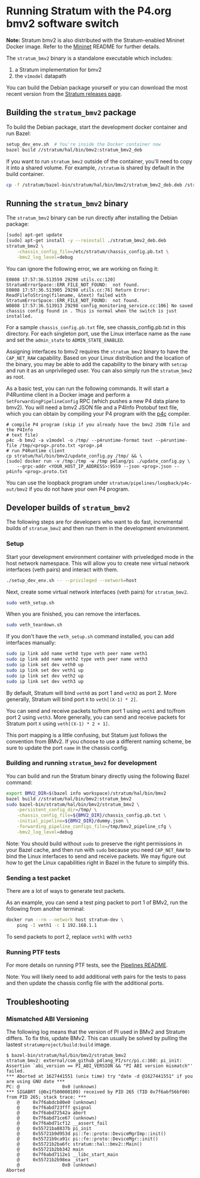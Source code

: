 <!--
Copyright 2018 Barefoot Networks, Inc.
Copyright 2018-present Open Networking Foundation

SPDX-License-Identifier: Apache-2.0
-->

# Running Stratum with the P4.org bmv2 software switch

**Note:** Stratum bmv2 is also distributed with the Stratum-enabled
Mininet Docker image. Refer to the [Mininet](/tools/mininet/README.md) README
for further details.

The `stratum_bmv2` binary is a standalone executable which includes:
1. a Stratum implementation for bmv2
2. the `v1model` datapath

You can build the Debian package yourself or you can download the most
recent version from the
[Stratum releases page](https://github.com/stratum/stratum/releases).

## Building the `stratum_bmv2` package

To build the Debian package, start the development docker container and run
Bazel:

```bash
setup_dev_env.sh  # You're inside the Docker container now
bazel build //stratum/hal/bin/bmv2:stratum_bmv2_deb
```

If you want to run `stratum_bmv2` outside of the container, you'll need to
copy it into a shared volume. For example, `/stratum` is shared by default
in the build container.

```bash
cp -f /stratum/bazel-bin/stratum/hal/bin/bmv2/stratum_bmv2_deb.deb /stratum/
```

## Running the `stratum_bmv2` binary

The `stratum_bmv2` binary can be run directly after installing the
Debian package:

```bash
[sudo] apt-get update
[sudo] apt-get install -y --reinstall ./stratum_bmv2_deb.deb
stratum_bmv2 \
    -chassis_config_file=/etc/stratum/chassis_config.pb.txt \
    -bmv2_log_level=debug
```

You can ignore the following error, we are working on fixing it:
```
E0808 17:57:36.513559 29298 utils.cc:120] StratumErrorSpace::ERR_FILE_NOT_FOUND:  not found.
E0808 17:57:36.513905 29298 utils.cc:76] Return Error: ReadFileToString(filename, &text) failed with StratumErrorSpace::ERR_FILE_NOT_FOUND:  not found.
W0808 17:57:36.513913 29298 config_monitoring_service.cc:106] No saved chassis config found in . This is normal when the switch is just installed.
```

For a sample `chassis_config.pb.txt` file, see chassis_config.pb.txt in this
directory. For each singleton port, use the Linux interface name as the `name`
and set the `admin_state` to `ADMIN_STATE_ENABLED`.

Assigning interfaces to bmv2 requires the `stratum_bmv2` binary to have the
`CAP_NET_RAW` capability. Based on your Linux distribution and the location of
the binary, you may be able to add the capability to the binary with `setcap`
and run it as an unprivileged user. You can also simply run the `stratum_bmv2`
as root.

As a basic test, you can run the following commands. It will start a P4Runtime
client in a Docker image and perform a `SetForwardingPipelineConfig` RPC (which
pushes a new P4 data plane to bmv2). You will need a bmv2 JSON file and a P4Info
Protobuf text file, which you can obtain by compiling your P4 program with the
[p4c](https://github.com/p4lang/p4c) compiler.
```
# compile P4 program (skip if you already have the bmv2 JSON file and the P4Info
# text file)
p4c -b bmv2 -a v1model -o /tmp/ --p4runtime-format text --p4runtime-file /tmp/<prog>.proto.txt <prog>.p4
# run P4Runtime client
cp stratum/hal/bin/bmv2/update_config.py /tmp/ && \
[sudo] docker run -v /tmp:/tmp -w /tmp p4lang/pi ./update_config.py \
    --grpc-addr <YOUR_HOST_IP_ADDRESS>:9559 --json <prog>.json --p4info <prog>.proto.txt
```

<!--
FIXME(bocon): Update to use the P4RT shell
-->

You can use the loopback program under `stratum/pipelines/loopback/p4c-out/bmv2`
if you do not have your own P4 program.

## Developer builds of `stratum_bmv2`

The following steps are for developers who want to do fast, incremental builds of
`stratum_bmv2` and then run them in the development environment.

### Setup

Start your development environment container with priveledged mode in the host
network namespace. This will allow you to create new virtual network interfaces
(veth pairs) and interact with them.

```bash
./setup_dev_env.sh -- --privileged --network=host
```

Next, create some virtual network interfaces (veth pairs) for `stratum_bmv2`.

```bash
sudo veth_setup.sh
```

When you are finished, you can remove the interfaces.
```bash
sudo veth_teardown.sh
```

If you don't have the `veth_setup.sh` command installed, you can
add interfaces manually:
```bash
sudo ip link add name veth0 type veth peer name veth1
sudo ip link add name veth2 type veth peer name veth3
sudo ip link set dev veth0 up
sudo ip link set dev veth1 up
sudo ip link set dev veth2 up
sudo ip link set dev veth3 up
```

By default, Stratum will bind `veth0` as port 1 and `veth2` as port 2.
More generally, Stratum will bind port `X` to `veth[(X-1) * 2]`.

You can send and receive packets to/from port 1 using `veth1` and
to/from port 2 using `veth3`. More generally, you can send and receive
packets for Stratum port `X` using `veth[(X-1) * 2 + 1]`.

This port mapping is a little confusing, but Statum just follows the
convention from BMv2. If you choose to use a different naming scheme,
be sure to update the port `name` in the chassis config.

### Building and running `stratum_bmv2` for development

You can build and run the Stratum binary directly using the following
Bazel command:

```bash
export BMV2_DIR=$(bazel info workspace)/stratum/hal/bin/bmv2
bazel build //stratum/hal/bin/bmv2:stratum_bmv2
sudo bazel-bin/stratum/hal/bin/bmv2/stratum_bmv2 \
    -persistent_config_dir=/tmp/ \
    -chassis_config_file=${BMV2_DIR}/chassis_config.pb.txt \
    -initial_pipeline=${BMV2_DIR}/dummy.json \
    -forwarding_pipeline_configs_file=/tmp/bmv2_pipeline_cfg \
    -bmv2_log_level=debug
```

Note: You should build without `sudo` to preserve the right permissions
in your Bazel cache, and then run with `sudo` because you need
`CAP_NET_RAW` to bind the Linux interfaces to send and receive packets.
We may figure out how to get the Linux capabilities right in Bazel in
the future to simplify this.

<!--
FIXME(bocon): try to merge the commands by giving `stratum_bmv2`
              permission to bind interfaces
-->

### Sending a test packet

There are a lot of ways to generate test packets.

As an example, you can send a test ping packet to port 1 of BMv2, run
the following from another terminal:

```bash
docker run --rm --network host stratum-dev \
    ping -I veth1 -c 1 192.168.1.1
```

To send packets to port 2, replace `veth1` with `veth3`

### Running PTF tests

For more details on running PTF tests, see the
[Pipelines README](../../../pipelines/README.md).

Note: You will likely need to add additional veth pairs for the tests to
pass and then update the chassis config file with the additional ports.

## Troubleshooting

### Mismatched ABI Versioning

The following log means that the version of PI used in BMv2 and Stratum
differs. To fix this, update BMv2. This can usually be solved by pulling
the lastest `stratumproject/build:build` image.

```
$ bazel-bin/stratum/hal/bin/bmv2/stratum_bmv2
stratum_bmv2: external/com_github_p4lang_PI/src/pi.c:160: pi_init: Assertion `abi_version == PI_ABI_VERSION && "PI ABI version mismatch"' failed.
*** Aborted at 1627441551 (unix time) try "date -d @1627441551" if you are using GNU date ***
PC: @                0x0 (unknown)
*** SIGABRT (@0x1f500000109) received by PID 265 (TID 0x7f6abf56bf00) from PID 265; stack trace: ***
    @     0x7f6abdcb80e0 (unknown)
    @     0x7f6abd723fff gsignal
    @     0x7f6abd72542a abort
    @     0x7f6abd71ce67 (unknown)
    @     0x7f6abd71cf12 __assert_fail
    @     0x55721ba8837b pi_init
    @     0x55721b9d953d pi::fe::proto::DeviceMgrImp::init()
    @     0x55721b9ca91c pi::fe::proto::DeviceMgr::init()
    @     0x55721b2ba6fc stratum::hal::bmv2::Main()
    @     0x55721b2bb342 main
    @     0x7f6abd7112e1 __libc_start_main
    @     0x55721b2b98ea _start
    @                0x0 (unknown)
Aborted
```
